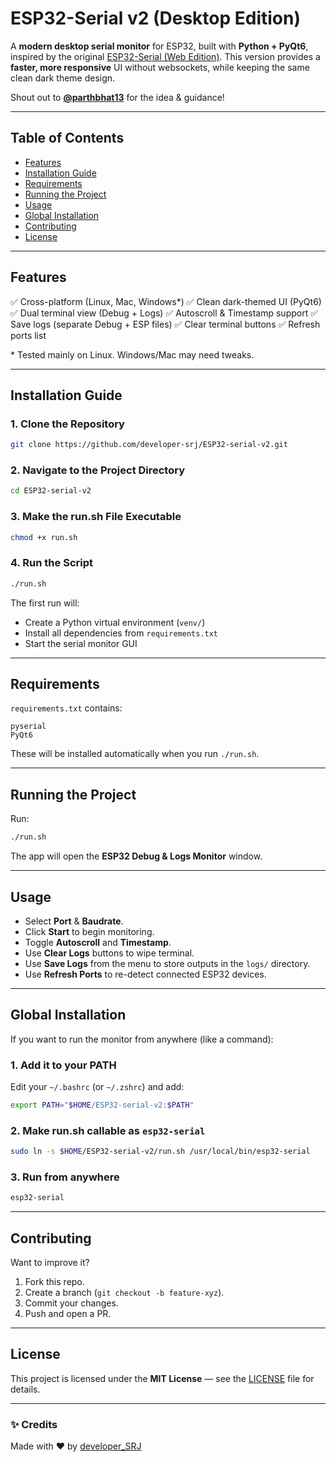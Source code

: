 # ESP32-Serial v2 (Desktop Edition)

A **modern desktop serial monitor** for ESP32, built with **Python + PyQt6**, inspired by the original [ESP32-Serial (Web Edition)](https://github.com/developer-srj/ESP32-serial).
This version provides a **faster, more responsive** UI without websockets, while keeping the same clean dark theme design.

Shout out to **[@parthbhat13](https://github.com/parthbhat13)** for the idea & guidance!

---

## Table of Contents

* [Features](#features)
* [Installation Guide](#installation-guide)
* [Requirements](#requirements)
* [Running the Project](#running-the-project)
* [Usage](#usage)
* [Global Installation](#global-installation)
* [Contributing](#contributing)
* [License](#license)

---

## Features

✅ Cross-platform (Linux, Mac, Windows\*)
✅ Clean dark-themed UI (PyQt6)
✅ Dual terminal view (Debug + Logs)
✅ Autoscroll & Timestamp support
✅ Save logs (separate Debug + ESP files)
✅ Clear terminal buttons
✅ Refresh ports list

\* Tested mainly on Linux. Windows/Mac may need tweaks.

---

## Installation Guide

### 1. Clone the Repository

```bash
git clone https://github.com/developer-srj/ESP32-serial-v2.git
```

### 2. Navigate to the Project Directory

```bash
cd ESP32-serial-v2
```

### 3. Make the run.sh File Executable

```bash
chmod +x run.sh
```

### 4. Run the Script

```bash
./run.sh
```

The first run will:

* Create a Python virtual environment (`venv/`)
* Install all dependencies from `requirements.txt`
* Start the serial monitor GUI

---

## Requirements

`requirements.txt` contains:

```
pyserial
PyQt6
```

These will be installed automatically when you run `./run.sh`.

---

## Running the Project

Run:

```bash
./run.sh
```

The app will open the **ESP32 Debug & Logs Monitor** window.

---

## Usage

* Select **Port** & **Baudrate**.
* Click **Start** to begin monitoring.
* Toggle **Autoscroll** and **Timestamp**.
* Use **Clear Logs** buttons to wipe terminal.
* Use **Save Logs** from the menu to store outputs in the `logs/` directory.
* Use **Refresh Ports** to re-detect connected ESP32 devices.

---

## Global Installation

If you want to run the monitor from anywhere (like a command):

### 1. Add it to your PATH

Edit your `~/.bashrc` (or `~/.zshrc`) and add:

```bash
export PATH="$HOME/ESP32-serial-v2:$PATH"
```

### 2. Make run.sh callable as `esp32-serial`

```bash
sudo ln -s $HOME/ESP32-serial-v2/run.sh /usr/local/bin/esp32-serial
```

### 3. Run from anywhere

```bash
esp32-serial
```

---

## Contributing

Want to improve it?

1. Fork this repo.
2. Create a branch (`git checkout -b feature-xyz`).
3. Commit your changes.
4. Push and open a PR.

---

## License

This project is licensed under the **MIT License** — see the [LICENSE](LICENSE) file for details.

---

### ✨ Credits

Made with ❤️ by [developer\_SRJ](https://github.com/developer-srj)
